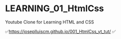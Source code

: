 # LEARNING_01_HtmlCss
Youtube Clone for Learning HTML and CSS

✅https://joseplluiscm.github.io/001_HtmlCss_yt_tut/ ✅
